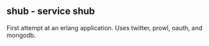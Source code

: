 ## shub - service shub

First attempt at an erlang application.  Uses twitter, prowl, oauth,
and mongodb.
